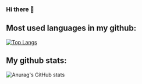 ### Hi there 👋

## Most used languages in my github:


[![Top Langs](https://github-readme-stats.vercel.app/api/top-langs/?username=5qemeister&theme=radical&langs_count=8)](https://github.com/anuraghazra/github-readme-stats)


## My github stats:

![Anurag's GitHub stats](https://github-readme-stats.vercel.app/api?username=5qemeister&theme=radical&show_icons=true)
